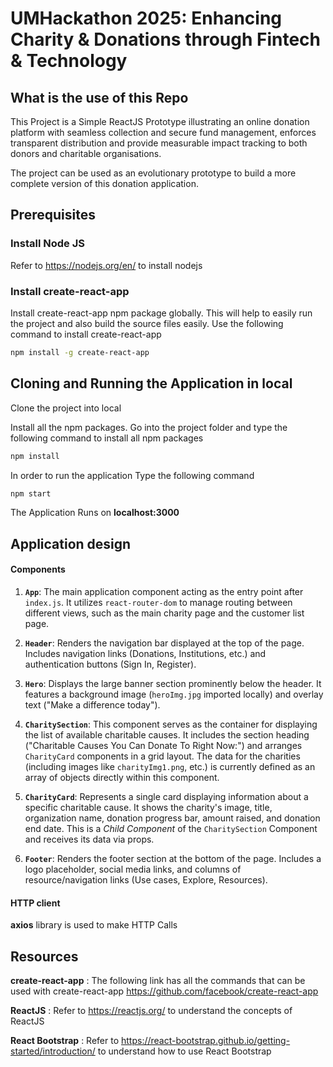 # UMHackathon 2025: Enhancing Charity & Donations through Fintech & Technology

## What is the use of this Repo

This Project is a Simple ReactJS Prototype illustrating an online donation platform with seamless collection and secure fund management, enforces transparent distribution and provide measurable impact tracking to both donors and charitable organisations.

The project can be used as an evolutionary prototype to build a more complete version of this donation application.

## Prerequisites

### Install Node JS
Refer to https://nodejs.org/en/ to install nodejs

### Install create-react-app
Install create-react-app npm package globally. This will help to easily run the project and also build the source files easily. Use the following command to install create-react-app

```bash
npm install -g create-react-app
```

## Cloning and Running the Application in local

Clone the project into local

Install all the npm packages. Go into the project folder and type the following command to install all npm packages

```bash
npm install
```

In order to run the application Type the following command

```bash
npm start
```

The Application Runs on **localhost:3000**

## Application design

#### Components

1.  **`App`**: The main application component acting as the entry point after `index.js`. It utilizes `react-router-dom` to manage routing between different views, such as the main charity page and the customer list page.

2.  **`Header`**: Renders the navigation bar displayed at the top of the page. Includes navigation links (Donations, Institutions, etc.) and authentication buttons (Sign In, Register).

3.  **`Hero`**: Displays the large banner section prominently below the header. It features a background image (`heroImg.jpg` imported locally) and overlay text ("Make a difference today").

4.  **`CharitySection`**: This component serves as the container for displaying the list of available charitable causes. It includes the section heading ("Charitable Causes You Can Donate To Right Now:") and arranges `CharityCard` components in a grid layout. The data for the charities (including images like `charityImg1.png`, etc.) is currently defined as an array of objects directly within this component.

5.  **`CharityCard`**: Represents a single card displaying information about a specific charitable cause. It shows the charity's image, title, organization name, donation progress bar, amount raised, and donation end date. This is a *Child Component* of the `CharitySection` Component and receives its data via props.

6.  **`Footer`**: Renders the footer section at the bottom of the page. Includes a logo placeholder, social media links, and columns of resource/navigation links (Use cases, Explore, Resources).

#### HTTP client

**axios** library is used to make HTTP Calls

## Resources

**create-react-app** : The following link has all the commands that can be used with create-react-app
https://github.com/facebook/create-react-app

**ReactJS** : Refer to https://reactjs.org/ to understand the concepts of ReactJS

**React Bootstrap** : Refer to https://react-bootstrap.github.io/getting-started/introduction/ to understand how to use React Bootstrap
